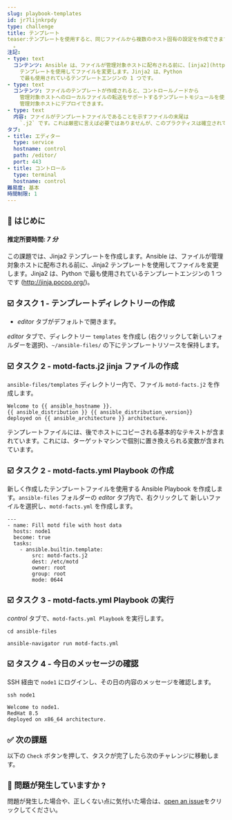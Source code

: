 ```yaml
---
slug: playbook-templates
id: jr7lijnkrpdy
type: challenge
title: テンプレート
teaser:テンプレートを使用すると、同じファイルから複数のホスト固有の設定を作成できます
  。
注記:
- type: text
  コンテンツ: Ansible は、ファイルが管理対象ホストに配布される前に、[inja2](http://jinja.pocoo.org/) 
    テンプレートを使用してファイルを変更します。Jinja2 は、Python 
    で最も使用されているテンプレートエンジンの 1 つです。
- type: text
  コンテンツ: ファイルのテンプレートが作成されると、コントロールノードから
    管理対象ホストへのローカルファイルの転送をサポートするテンプレートモジュールを使用して、
    管理対象ホストにデプロイできます。
- type: text
  内容: ファイルがテンプレートファイルであることを示すファイルの末尾は 
    `.j2` です。これは厳密に言えば必要ではありませんが、このプラクティスは確立されています。
タブ:
- title: エディター
  type: service
  hostname: control
  path: /editor/
  port: 443
- title: コントロール
  type: terminal
  hostname: control
難易度: 基本
時間制限: 1
---
```

👋 はじめに
===
#### 推定所要時間: *7 分*<p>
この課題では、Jinja2 テンプレートを作成します。Ansible は、ファイルが管理対象ホストに配布される前に、Jinja2 テンプレートを使用してファイルを変更します。Jinja2 は、Python で最も使用されているテンプレートエンジンの 1 つです (http://jinja.pocoo.org/)。


☑️ タスク 1 - テンプレートディレクトリーの作成
===
* *editor* タブがデフォルトで開きます。

*editor* タブで、ディレクトリー `templates` を作成し (右クリックして新しいフォルダーを選択)、`~/ansible-files/` の下にテンプレートリソースを保持します。

☑️ タスク 2 - motd-facts.j2 jinja ファイルの作成
===

`ansible-files/templates` ディレクトリー内で、ファイル `motd-facts.j2` を作成します。

```
Welcome to {{ ansible_hostname }}.
{{ ansible_distribution }} {{ ansible_distribution_version}}
deployed on {{ ansible_architecture }} architecture.
```

テンプレートファイルには、後でホストにコピーされる基本的なテキストが含まれています。これには、ターゲットマシンで個別に置き換えられる変数が含まれています。

☑️ タスク 2 - motd-facts.yml Playbook の作成
===

新しく作成したテンプレートファイルを使用する Ansible Playbook を作成します。`ansible-files` フォルダーの *editor* タブ内で、右クリックして 新しいファイルを選択し、`motd-facts.yml` を作成します。

```
---
- name: Fill motd file with host data
  hosts: node1
  become: true
  tasks:
    - ansible.builtin.template:
        src: motd-facts.j2
        dest: /etc/motd
        owner: root
        group: root
        mode: 0644
```

☑️ タスク 3 - motd-facts.yml Playbook の実行
===

*control* タブで、`motd-facts.yml Playbook` を実行します。

```
cd ansible-files
```
```
ansible-navigator run motd-facts.yml
```

☑️ タスク 4 - 今日のメッセージの確認
===

SSH 経由で `node1` にログインし、その日の内容のメッセージを確認します。

```
ssh node1
```
```
Welcome to node1.
RedHat 8.5
deployed on x86_64 architecture.
```

✅ 次の課題
===
以下の `Check` ボタンを押して、タスクが完了したら次のチャレンジに移動します。

🐛 問題が発生していますか ?
====

問題が発生した場合や、正しくない点に気付いた場合は、[open an issue](https://github.com/ansible/instruqt/issues/new?labels=writing-first-playbook&title=Issue+with+Writing+First+Playbook+slug+ID:+playbook-templates&assignees=rlopez133)をクリックしてください。

<style type="text/css" rel="stylesheet">
  .lightbox {
    display: none;
    position: fixed;
    justify-content: center;
    align-items: center;
    z-index: 999;
    top: 0;
    left: 0;
    right: 0;
    bottom: 0;
    padding: 1rem;
    background: rgba(0, 0, 0, 0.8);
    margin-left: auto;
    margin-right: auto;
    margin-top: auto;
    margin-bottom: auto;
  }
  .lightbox:target {
    display: flex;
  }
  .lightbox img {
    /* max-height: 100% */
    max-width: 60%;
    max-height: 60%;
  }
  img {
    display: block;
    margin-left: auto;
    margin-right: auto;
    width: 100%;
  }
  h1 {
    font-size: 18px;
  }
    h2 {
    font-size: 16px;
    font-weight: 600
  }
    h3 {
    font-size: 14px;
    font-weight: 600
  }
  p span {
    font-size: 14px;
  }
  ul li span {
    font-size: 14px
  }
</style>